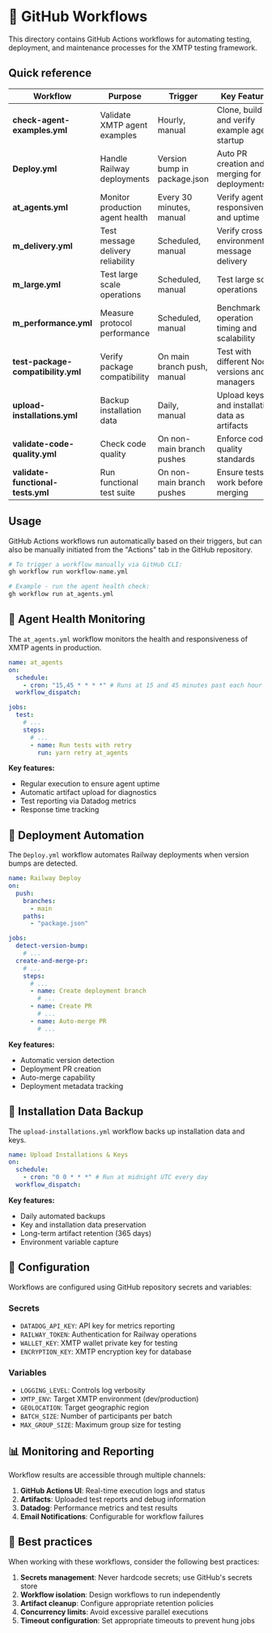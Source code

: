 # 🔄 GitHub Workflows

This directory contains GitHub Actions workflows for automating testing, deployment, and maintenance processes for the XMTP testing framework.

## Quick reference

| Workflow                           | Purpose                           | Trigger                      | Key Features                                   |
| ---------------------------------- | --------------------------------- | ---------------------------- | ---------------------------------------------- |
| **check-agent-examples.yml**       | Validate XMTP agent examples      | Hourly, manual               | Clone, build and verify example agent startup  |
| **Deploy.yml**                     | Handle Railway deployments        | Version bump in package.json | Auto PR creation and merging for deployments   |
| **at_agents.yml**                  | Monitor production agent health   | Every 30 minutes, manual     | Verify agent responsiveness and uptime         |
| **m_delivery.yml**                 | Test message delivery reliability | Scheduled, manual            | Verify cross-environment message delivery      |
| **m_large.yml**                    | Test large scale operations       | Scheduled, manual            | Test large scale operations                    |
| **m_performance.yml**              | Measure protocol performance      | Scheduled, manual            | Benchmark operation timing and scalability     |
| **test-package-compatibility.yml** | Verify package compatibility      | On main branch push, manual  | Test with different Node versions and managers |
| **upload-installations.yml**       | Backup installation data          | Daily, manual                | Upload keys and installation data as artifacts |
| **validate-code-quality.yml**      | Check code quality                | On non-main branch pushes    | Enforce code quality standards                 |
| **validate-functional-tests.yml**  | Run functional test suite         | On non-main branch pushes    | Ensure tests work before merging               |

## Usage

GitHub Actions workflows run automatically based on their triggers, but can also be manually initiated from the "Actions" tab in the GitHub repository.

```bash
# To trigger a workflow manually via GitHub CLI:
gh workflow run workflow-name.yml

# Example - run the agent health check:
gh workflow run at_agents.yml
```

## 🤖 Agent Health Monitoring

The `at_agents.yml` workflow monitors the health and responsiveness of XMTP agents in production.

```yaml
name: at_agents
on:
  schedule:
    - cron: "15,45 * * * *" # Runs at 15 and 45 minutes past each hour
  workflow_dispatch:

jobs:
  test:
    # ...
    steps:
      # ...
      - name: Run tests with retry
        run: yarn retry at_agents
```

**Key features:**

- Regular execution to ensure agent uptime
- Automatic artifact upload for diagnostics
- Test reporting via Datadog metrics
- Response time tracking

## 🚂 Deployment Automation

The `Deploy.yml` workflow automates Railway deployments when version bumps are detected.

```yaml
name: Railway Deploy
on:
  push:
    branches:
      - main
    paths:
      - "package.json"

jobs:
  detect-version-bump:
    # ...
  create-and-merge-pr:
    # ...
    steps:
      # ...
      - name: Create deployment branch
        # ...
      - name: Create PR
        # ...
      - name: Auto-merge PR
        # ...
```

**Key features:**

- Automatic version detection
- Deployment PR creation
- Auto-merge capability
- Deployment metadata tracking

## 💾 Installation Data Backup

The `upload-installations.yml` workflow backs up installation data and keys.

```yaml
name: Upload Installations & Keys
on:
  schedule:
    - cron: "0 0 * * *" # Run at midnight UTC every day
  workflow_dispatch:
```

**Key features:**

- Daily automated backups
- Key and installation data preservation
- Long-term artifact retention (365 days)
- Environment variable capture

## 📝 Configuration

Workflows are configured using GitHub repository secrets and variables:

### Secrets

- `DATADOG_API_KEY`: API key for metrics reporting
- `RAILWAY_TOKEN`: Authentication for Railway operations
- `WALLET_KEY`: XMTP wallet private key for testing
- `ENCRYPTION_KEY`: XMTP encryption key for database

### Variables

- `LOGGING_LEVEL`: Controls log verbosity
- `XMTP_ENV`: Target XMTP environment (dev/production)
- `GEOLOCATION`: Target geographic region
- `BATCH_SIZE`: Number of participants per batch
- `MAX_GROUP_SIZE`: Maximum group size for testing

## 📊 Monitoring and Reporting

Workflow results are accessible through multiple channels:

1. **GitHub Actions UI**: Real-time execution logs and status
2. **Artifacts**: Uploaded test reports and debug information
3. **Datadog**: Performance metrics and test results
4. **Email Notifications**: Configurable for workflow failures

## 📝 Best practices

When working with these workflows, consider the following best practices:

1. **Secrets management**: Never hardcode secrets; use GitHub's secrets store
2. **Workflow isolation**: Design workflows to run independently
3. **Artifact cleanup**: Configure appropriate retention policies
4. **Concurrency limits**: Avoid excessive parallel executions
5. **Timeout configuration**: Set appropriate timeouts to prevent hung jobs
